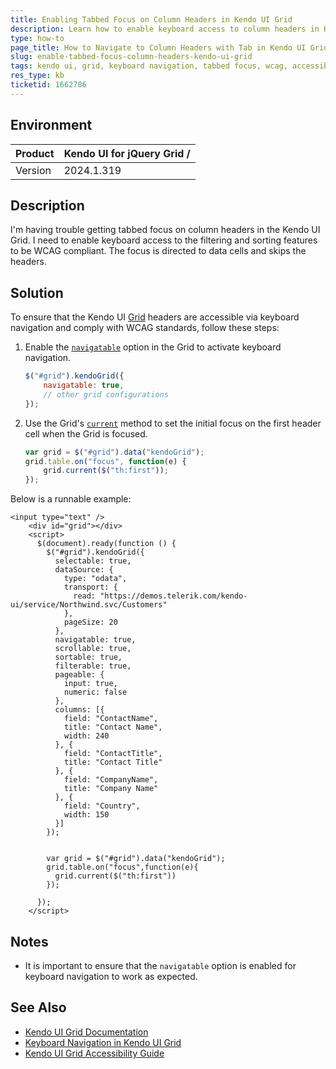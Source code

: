 ```yaml
---
title: Enabling Tabbed Focus on Column Headers in Kendo UI Grid
description: Learn how to enable keyboard access to column headers in Kendo UI Grid for WCAG compliance.
type: how-to
page_title: How to Navigate to Column Headers with Tab in Kendo UI Grid
slug: enable-tabbed-focus-column-headers-kendo-ui-grid
tags: kendo ui, grid, keyboard navigation, tabbed focus, wcag, accessibility
res_type: kb
ticketid: 1662786
---
```


## Environment

| Product | Kendo UI for jQuery Grid / |
| --- | --- |
| Version | 2024.1.319 |

## Description

I'm having trouble getting tabbed focus on column headers in the Kendo UI Grid. I need to enable keyboard access to the filtering and sorting features to be WCAG compliant. The focus is directed to data cells and skips the headers.

## Solution

To ensure that the Kendo UI [Grid](https://docs.telerik.com/kendo-ui/api/javascript/ui/grid) headers are accessible via keyboard navigation and comply with WCAG standards, follow these steps:

1. Enable the [`navigatable`](/api/javascript/ui/grid/configuration/navigatable) option in the Grid to activate keyboard navigation.
   
   ```javascript
   $("#grid").kendoGrid({
       navigatable: true,
       // other grid configurations
   });
   ```

2. Use the Grid's [`current`](/api/javascript/ui/grid/methods/current) method to set the initial focus on the first header cell when the Grid is focused.

   ```javascript
   var grid = $("#grid").data("kendoGrid");
   grid.table.on("focus", function(e) {            
       grid.current($("th:first"));
   });
   ```
Below is a runnable example:

```dojo
<input type="text" />
    <div id="grid"></div>
    <script>
      $(document).ready(function () {
        $("#grid").kendoGrid({
          selectable: true,
          dataSource: {
            type: "odata",
            transport: {
              read: "https://demos.telerik.com/kendo-ui/service/Northwind.svc/Customers"
            },
            pageSize: 20
          },
          navigatable: true,
          scrollable: true,
          sortable: true,
          filterable: true,
          pageable: {
            input: true,
            numeric: false
          },
          columns: [{                    
            field: "ContactName",
            title: "Contact Name",
            width: 240
          }, {
            field: "ContactTitle",
            title: "Contact Title"
          }, {
            field: "CompanyName",
            title: "Company Name"
          }, {
            field: "Country",
            width: 150
          }]
        });         


        var grid = $("#grid").data("kendoGrid");
        grid.table.on("focus",function(e){            
          grid.current($("th:first"))
        });

      });
    </script>
```

## Notes

- It is important to ensure that the `navigatable` option is enabled for keyboard navigation to work as expected.

## See Also

- [Kendo UI Grid Documentation](https://docs.telerik.com/kendo-ui/api/javascript/ui/grid)
- [Keyboard Navigation in Kendo UI Grid](https://docs.telerik.com/kendo-ui/controls/grid/accessibility/key-nav)
- [Kendo UI Grid Accessibility Guide](https://www.telerik.com/kendo-jquery-ui/documentation/accessibility/accessibility-overview)
